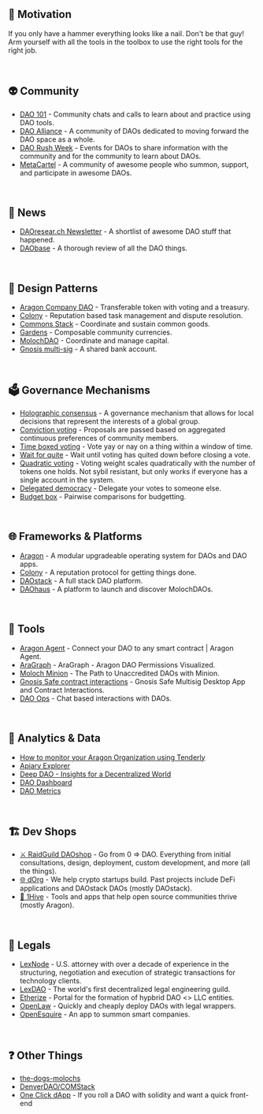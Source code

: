 ## 🔨 Motivation 

If you only have a hammer everything looks like a nail. Don't be that guy! Arm yourself with all the tools in the toolbox to use the right tools for the right job. 

<br>

## 👽 Community 
- [DAO 101](https://t.me/te101stuff) - Community chats and calls to learn about and practice using DAO tools.
- [DAO Alliance](https://t.me/AllianceDAO) - A community of DAOs dedicated to moving forward the DAO space as a whole.
- [DAO Rush Week](https://daorushweek.com/) - Events for DAOs to share information with the community and for the community to learn about DAOs.
- [MetaCartel](https://www.metacartel.org/) - A community of awesome people who summon, support, and participate in awesome DAOs.

<br>

## 📰 News
- [DAOresear.ch Newsletter](https://daoresearch.substack.com/) - A shortlist of awesome DAO stuff that happened.
- [DAObase](https://daobase.org/) - A thorough review of all the DAO things.

<br>

## 📜 Design Patterns
- [Aragon Company DAO]() - Transferable token with voting and a treasury.
- [Colony](https://colony.io/dev/docs/colonynetwork/intro-welcome) - Reputation based task management and dispute resolution.
- [Commons Stack]() - Coordinate and sustain common goods.
- [Gardens]() - Composable community currencies.
- [MolochDAO]() - Coordinate and manage capital.  
- [Gnosis multi-sig]() - A shared bank account.

<br>

## 🗳️ Governance Mechanisms 
- [Holographic consensus](https://medium.com/daostack/holographic-consensus-part-2-4fd461e8dcde) - A governance mechanism that allows for local decisions that represent the interests of a global group.
- [Conviction voting](https://medium.com/giveth/conviction-voting-a-novel-continuous-decision-making-alternative-to-governance-aa746cfb9475) - Proposals are passed based on aggregated continuous preferences of community members.
- [Time boxed voting]() - Vote yay or nay on a thing within a window of time.
- [Wait for quite](https://medium.com/@dominic_w/using-wait-for-quiet-voting-in-the-dao-12ecd9d9ccc3) - Wait until voting has quited down before closing a vote.
- [Quadratic voting](https://en.wikipedia.org/wiki/Quadratic_voting) - Voting weight scales quadratically with the number of tokens one holds. Not sybil resistant, but only works if everyone has a single account in the system.
- [Delegated democracy]() - Delegate your votes to someone else.
- [Budget box](https://blog.colony.io/introducing-budgetbox/) - Pairwise comparisons for budgetting.

<br>

## 🌐 Frameworks & Platforms
- [Aragon](https://aragon.org/) - A modular upgradeable operating system for DAOs and DAO apps.  
- [Colony](https://colony.io/) - A reputation protocol for getting things done.
- [DAOstack](https://daostack.io/) - A full stack DAO platform.
- [DAOhaus](https://daohaus.club/) - A platform to launch and discover MolochDAOs.

<br>

## 🧰 Tools
- [Aragon Agent](https://aragon.org/agent) - Connect your DAO to any smart contract | Aragon Agent.
- [AraGraph](https://diligence.consensys.net/blog/2019/11/aragraph-dao-permissions-visualized/) - AraGraph - Aragon DAO Permissions Visualized.
- [Moloch Minion](https://medium.com/@thelaoofficial/the-path-to-unaccredited-daos-with-minion-8113213f7195) - The Path to Unaccredited DAOs with Minion.
- [Gnosis Safe contract interactions](https://blog.gnosis.pm/gnosis-safe-multisig-desktop-app-and-contract-interactions-6f8b92c3275b) - Gnosis Safe Multisig Desktop App and Contract Interactions.
- [DAO Ops](https://medium.com/abridged-io/summoning-the-spirit-of-dao-ops-5928ee26b9d5) - Chat based interactions with DAOs.

<br>

## 🔬 Analytics & Data
- [How to monitor your Aragon Organization using Tenderly](https://blog.tenderly.dev/how-to-monitor-your-aragon-organization-using-tenderly/)
- [Apiary Explorer](https://apiary.1hive.org/orgs)
- [Deep DAO - Insights for a Decentralized World](http://deepdao.world/#/app/dashboard)
- [DAO Dashboard](https://mydaodashboard.com/)
- [DAO Metrics](https://daometrics.com/)

<br>

## 🏗 Dev Shops
- [⚔️ RaidGuild DAOshop](https://raidguild.org/) - Go from 0 => DAO. Everything from initial consultations, design, deployment, custom development, and more (all the things).  
- [🌐 dOrg](https://dorg.tech/) - We help crypto startups build. Past projects include DeFi applications and DAOstack DAOs (mostly DAOstack).
- [🐝 1Hive](https://1hive.org/) - Tools and apps that help open source communities thrive (mostly Aragon). 

<br>

## 💼 Legals 
- [LexNode](https://www.dealninja.law/) - U.S. attorney with over a decade of experience in the structuring, negotiation and execution of strategic transactions for technology clients.
- [LexDAO](https://lexdao.org/) - The world's first decentralized legal engineering guild. 
- [Etherize](https://etherize.io/) - Portal for the formation of hypbrid DAO <> LLC entities.
- [OpenLaw](https://dao.openlaw.io/) - Quickly and cheaply deploy DAOs with legal wrappers.
- [OpenEsquire](https://smartco.xyz/) - An app to summon smart companies.

<br>

## ❓ Other Things
- [the-dogs-molochs](https://the-dogs-molochs.web.app/)
- [DenverDAO/COMStack](https://github.com/DenverDAO/COMStack)
- [One Click dApp](https://oneclickdapp.com/) - If you roll a DAO with solidity and want a quick front-end

<br>
